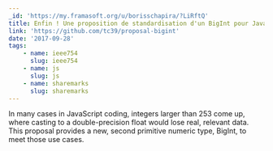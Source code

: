 ```yaml
---
_id: 'https://my.framasoft.org/u/borisschapira/?LiRftQ'
title: Enfin ! Une proposition de standardisation d'un BigInt pour JavaScript !
link: 'https://github.com/tc39/proposal-bigint'
date: '2017-09-28'
tags:
    - name: ieee754
      slug: ieee754
    - name: js
      slug: js
    - name: sharemarks
      slug: sharemarks
---
```


<div class="markdown"><p>In many cases in JavaScript coding, integers larger than 253 come up, where casting to a double-precision float would lose real, relevant data. This proposal provides a new, second primitive numeric type, BigInt, to meet those use cases.
</p></div>
